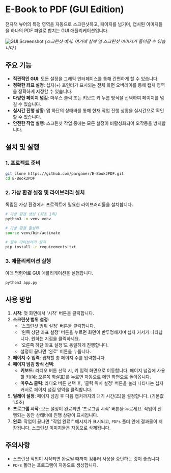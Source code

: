 # E-Book to PDF (GUI Edition)

전자책 뷰어의 특정 영역을 자동으로 스크린샷하고, 페이지를 넘기며, 캡처된 이미지들을 하나의 PDF 파일로 합치는 GUI 애플리케이션입니다.

![GUI Screenshot](https://user-images.githubusercontent.com/12345/67890.png) 
*(스크린샷 예시: 여기에 실제 앱 스크린샷 이미지가 들어갈 수 있습니다.)*

## 주요 기능
- **직관적인 GUI**: 모든 설정을 그래픽 인터페이스를 통해 간편하게 할 수 있습니다.
- **정확한 좌표 설정**: 십자(+) 포인터가 표시되는 전체 화면 오버레이를 통해 캡처 영역을 정확하게 지정할 수 있습니다.
- **다양한 페이지 넘김**: 마우스 클릭 또는 키보드 키 누름 방식을 선택하여 페이지를 넘길 수 있습니다.
- **실시간 진행 상황**: 앱 하단의 상태바를 통해 현재 작업 진행 상황을 실시간으로 확인할 수 있습니다.
- **안전한 작업 실행**: 스크린샷 작업 중에는 모든 설정이 비활성화되어 오작동을 방지합니다.

## 설치 및 실행

### 1. 프로젝트 준비
```bash
git clone https://github.com/pargamer/E-Book2PDF.git
cd E-Book2PDF
```

### 2. 가상 환경 설정 및 라이브러리 설치
독립된 가상 환경에서 프로젝트에 필요한 라이브러리들을 설치합니다.
```bash
# 가상 환경 생성 (최초 1회)
python3 -m venv venv

# 가상 환경 활성화
source venv/bin/activate

# 필수 라이브러리 설치
pip install -r requirements.txt
```

### 3. 애플리케이션 실행
아래 명령어로 GUI 애플리케이션을 실행합니다.
```bash
python3 app.py
```

## 사용 방법

1.  **시작**: 첫 화면에서 '시작' 버튼을 클릭합니다.
2.  **스크린샷 범위 설정**:
    - '스크린샷 범위 설정' 버튼을 클릭합니다.
    - '왼쪽 상단 좌표 설정' 버튼을 누르면 화면이 반투명해지며 십자 커서가 나타납니다. 원하는 지점을 클릭하세요.
    - '오른쪽 하단 좌표 설정'도 동일하게 진행합니다.
    - 설정이 끝나면 '완료' 버튼을 누릅니다.
3.  **페이지 수 입력**: 캡처할 총 페이지 수를 입력합니다.
4.  **페이지 넘김 방식 선택**:
    - **키보드**: 라디오 버튼 선택 시, 키 입력 화면으로 이동합니다. 페이지 넘김에 사용할 키(예: 오른쪽 화살표)를 누르면 자동으로 메인 화면으로 돌아옵니다.
    - **마우스 클릭**: 라디오 버튼 선택 후, '클릭 위치 설정' 버튼을 눌러 나타나는 십자 커서로 페이지 넘김 영역을 클릭합니다.
5.  **딜레이 설정**: 페이지 넘김 후 다음 캡처까지의 대기 시간(초)을 설정합니다. (기본값 1.5초)
6.  **프로그램 시작**: 모든 설정이 완료되면 '프로그램 시작' 버튼을 누르세요. 작업이 진행되는 동안 상태바에 진행 상황이 표시됩니다.
7.  **완료**: 작업이 끝나면 "작업 완료!" 메시지가 표시되고, `PDFs` 폴더 안에 결과물이 저장됩니다. 스크린샷 이미지들은 자동으로 삭제됩니다.

## 주의사항
- 스크린샷 작업이 시작되면 완료될 때까지 컴퓨터 사용을 중단하는 것이 좋습니다.
- `PDFs` 폴더는 프로그램이 자동으로 생성합니다.